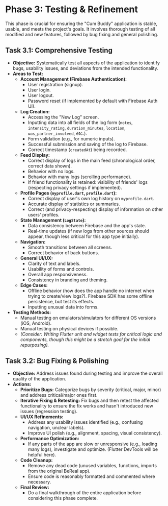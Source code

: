 # Phase 3: Testing & Refinement

This phase is crucial for ensuring the "Cum Buddy" application is stable, usable, and meets the project's goals. It involves thorough testing of all modified and new features, followed by bug fixing and general polishing.

## Task 3.1: Comprehensive Testing

*   **Objective:** Systematically test all aspects of the application to identify bugs, usability issues, and deviations from the intended functionality.
*   **Areas to Test:**
    *   **Account Management (Firebase Authentication):**
        *   User registration (signup).
        *   User login.
        *   User logout.
        *   Password reset (if implemented by default with Firebase Auth UI).
    *   **Log Creation:**
        *   Accessing the "New Log" screen.
        *   Inputting data into all fields of the log form (`notes`, `intensity_rating`, `duration_minutes`, `location`, `was_partner_involved`, etc.).
        *   Form validation (e.g., for numeric inputs).
        *   Successful submission and saving of the log to Firebase.
        *   Correct timestamp (`createdAt`) being recorded.
    *   **Feed Display:**
        *   Correct display of logs in the main feed (chronological order, correct data shown).
        *   Behavior with no logs.
        *   Behavior with many logs (scrolling performance).
        *   If friend functionality is retained: visibility of friends' logs (respecting privacy settings if implemented).
    *   **Profile Pages (`myprofile.dart`, `profile.dart`):**
        *   Correct display of user's own log history on `myprofile.dart`.
        *   Accurate display of statistics or summaries.
        *   Correct (and privacy-respecting) display of information on other users' profiles.
    *   **State Management (`LogState`):**
        *   Data consistency between Firebase and the app's state.
        *   Real-time updates (if new logs from other sources should appear, though less critical for this app type initially).
    *   **Navigation:**
        *   Smooth transitions between all screens.
        *   Correct behavior of back buttons.
    *   **General UI/UX:**
        *   Clarity of text and labels.
        *   Usability of forms and controls.
        *   Overall app responsiveness.
        *   Consistency in branding and theming.
    *   **Edge Cases:**
        *   Offline behavior (how does the app handle no internet when trying to create/view logs?). Firebase SDK has some offline persistence, but test its effects.
        *   Inputting unusual data into forms.
*   **Testing Methods:**
    *   Manual testing on emulators/simulators for different OS versions (iOS, Android).
    *   Manual testing on physical devices if possible.
    *   *(Consider: Writing Flutter unit and widget tests for critical logic and components, though this might be a stretch goal for the initial repurposing).*

## Task 3.2: Bug Fixing & Polishing

*   **Objective:** Address issues found during testing and improve the overall quality of the application.
*   **Actions:**
    *   **Prioritize Bugs:** Categorize bugs by severity (critical, major, minor) and address critical/major ones first.
    *   **Iterative Fixing & Retesting:** Fix bugs and then retest the affected functionality to ensure the fix works and hasn't introduced new issues (regression testing).
    *   **UI/UX Refinements:**
        *   Address any usability issues identified (e.g., confusing navigation, unclear labels).
        *   Improve UI polish (e.g., alignment, spacing, visual consistency).
    *   **Performance Optimization:**
        *   If any parts of the app are slow or unresponsive (e.g., loading many logs), investigate and optimize. (Flutter DevTools will be helpful here).
    *   **Code Cleanup:**
        *   Remove any dead code (unused variables, functions, imports from the original BeReal app).
        *   Ensure code is reasonably formatted and commented where necessary.
    *   **Final Review:**
        *   Do a final walkthrough of the entire application before considering this phase complete. 